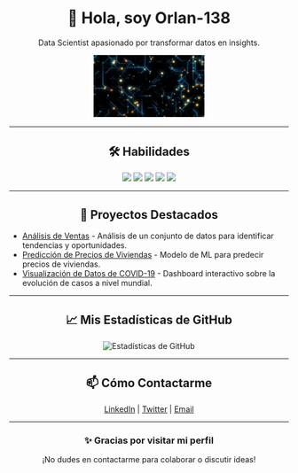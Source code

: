 <h1 align="center">👋 Hola, soy Orlan-138</h1>
<p align="center">Data Scientist apasionado por transformar datos en insights.</p>

<p align="center">
  <img src="/giphy.webp" alt="Foto de perfil" width="200"/>
</p>

---

<h2 align="center">🛠 Habilidades</h2>

<p align="center">
  <img src="https://img.icons8.com/color/48/000000/python.png"/>
  <img src="https://img.icons8.com/color/48/000000/r-project.png"/>
  <img src="https://img.icons8.com/color/48/000000/sql.png"/>
  <img src="https://img.icons8.com/color/48/000000/pandas.png"/>
  <img src="https://img.icons8.com/color/48/000000/machine-learning.png"/>
</p>

---

<h2 align="center">🌟 Proyectos Destacados</h2>

<ul>
  <li><a href="link-a-tu-proyecto">Análisis de Ventas</a> - Análisis de un conjunto de datos para identificar tendencias y oportunidades.</li>
  <li><a href="link-a-tu-proyecto">Predicción de Precios de Viviendas</a> - Modelo de ML para predecir precios de viviendas.</li>
  <li><a href="link-a-tu-proyecto">Visualización de Datos de COVID-19</a> - Dashboard interactivo sobre la evolución de casos a nivel mundial.</li>
</ul>

---

<h2 align="center">📈 Mis Estadísticas de GitHub</h2>
<p align="center">
  <img src="https://github-readme-stats.vercel.app/api?username=Orlan-138&show_icons=true&theme=radical" alt="Estadísticas de GitHub" />
</p>

---

<h2 align="center">📫 Cómo Contactarme</h2>

<p align="center">
  <a href="link-a-tu-linkedin">LinkedIn</a> |
  <a href="link-a-tu-twitter">Twitter</a> |
  <a href="mailto:tu-email@example.com">Email</a>
</p>

---

<h3 align="center">✨ Gracias por visitar mi perfil</h3>
<p align="center">¡No dudes en contactarme para colaborar o discutir ideas!</p>

